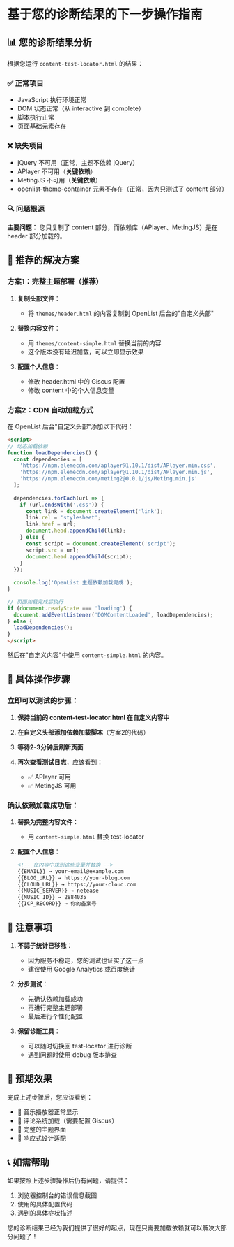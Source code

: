 # 基于您的诊断结果的下一步操作指南

## 📊 您的诊断结果分析

根据您运行 `content-test-locator.html` 的结果：

### ✅ 正常项目
- JavaScript 执行环境正常
- DOM 状态正常（从 interactive 到 complete）
- 脚本执行正常
- 页面基础元素存在

### ❌ 缺失项目
- jQuery 不可用（正常，主题不依赖 jQuery）
- APlayer 不可用（**关键依赖**）
- MetingJS 不可用（**关键依赖**）
- openlist-theme-container 元素不存在（正常，因为只测试了 content 部分）

### 🔍 问题根源
**主要问题：** 您只复制了 content 部分，而依赖库（APlayer、MetingJS）是在 header 部分加载的。

## 🎯 推荐的解决方案

### 方案1：完整主题部署（推荐）

1. **复制头部文件**：
   - 将 `themes/header.html` 的内容复制到 OpenList 后台的"自定义头部"
   
2. **替换内容文件**：
   - 用 `themes/content-simple.html` 替换当前的内容
   - 这个版本没有延迟加载，可以立即显示效果

3. **配置个人信息**：
   - 修改 header.html 中的 Giscus 配置
   - 修改 content 中的个人信息变量

### 方案2：CDN 自动加载方式

在 OpenList 后台"自定义头部"添加以下代码：

```html
<script>
// 动态加载依赖
function loadDependencies() {
  const dependencies = [
    'https://npm.elemecdn.com/aplayer@1.10.1/dist/APlayer.min.css',
    'https://npm.elemecdn.com/aplayer@1.10.1/dist/APlayer.min.js',
    'https://npm.elemecdn.com/meting2@0.0.1/js/Meting.min.js'
  ];
  
  dependencies.forEach(url => {
    if (url.endsWith('.css')) {
      const link = document.createElement('link');
      link.rel = 'stylesheet';
      link.href = url;
      document.head.appendChild(link);
    } else {
      const script = document.createElement('script');
      script.src = url;
      document.head.appendChild(script);
    }
  });
  
  console.log('OpenList 主题依赖加载完成');
}

// 页面加载完成后执行
if (document.readyState === 'loading') {
  document.addEventListener('DOMContentLoaded', loadDependencies);
} else {
  loadDependencies();
}
</script>
```

然后在"自定义内容"中使用 `content-simple.html` 的内容。

## 📝 具体操作步骤

### 立即可以测试的步骤：

1. **保持当前的 content-test-locator.html 在自定义内容中**

2. **在自定义头部添加依赖加载脚本**（方案2的代码）

3. **等待2-3分钟后刷新页面**

4. **再次查看测试日志**，应该看到：
   - ✅ APlayer 可用
   - ✅ MetingJS 可用

### 确认依赖加载成功后：

1. **替换为完整内容文件**：
   - 用 `content-simple.html` 替换 test-locator
   
2. **配置个人信息**：
   ```html
   <!-- 在内容中找到这些变量并替换 -->
   {{EMAIL}} → your-email@example.com
   {{BLOG_URL}} → https://your-blog.com
   {{CLOUD_URL}} → https://your-cloud.com
   {{MUSIC_SERVER}} → netease
   {{MUSIC_ID}} → 2884035
   {{ICP_RECORD}} → 你的备案号
   ```

## 🚨 注意事项

1. **不蒜子统计已移除**：
   - 因为服务不稳定，您的测试也证实了这一点
   - 建议使用 Google Analytics 或百度统计

2. **分步测试**：
   - 先确认依赖加载成功
   - 再进行完整主题部署
   - 最后进行个性化配置

3. **保留诊断工具**：
   - 可以随时切换回 test-locator 进行诊断
   - 遇到问题时使用 debug 版本排查

## 🎉 预期效果

完成上述步骤后，您应该看到：
- 🎵 音乐播放器正常显示
- 💬 评论系统加载（需要配置 Giscus）
- 🎨 完整的主题界面
- 📱 响应式设计适配

## 📞 如需帮助

如果按照上述步骤操作后仍有问题，请提供：
1. 浏览器控制台的错误信息截图
2. 使用的具体配置代码
3. 遇到的具体症状描述

您的诊断结果已经为我们提供了很好的起点，现在只需要加载依赖就可以解决大部分问题了！
